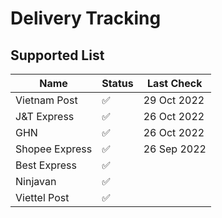 # Delivery Tracking

## Supported List

| Name           | Status             | Last Check  |
| -------------- | ------------------ | ----------- |
| Vietnam Post   | :white_check_mark: | 29 Oct 2022 |
| J&T Express    | :white_check_mark: | 26 Oct 2022 |
| GHN            | :white_check_mark: | 26 Oct 2022 |
| Shopee Express | :white_check_mark: | 26 Sep 2022 |
| Best Express   | :white_check_mark: |             |
| Ninjavan       | :white_check_mark: |             |
| Viettel Post   | :white_check_mark: |             |
